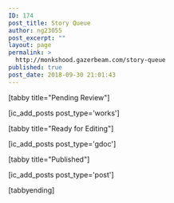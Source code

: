 ```yaml
---
ID: 174
post_title: Story Queue
author: ng23055
post_excerpt: ""
layout: page
permalink: >
  http://monkshood.gazerbeam.com/story-queue
published: true
post_date: 2018-09-30 21:01:43
---
```

[tabby title="Pending Review"]

[ic_add_posts post_type='works']

[tabby title="Ready for Editing"]

[ic_add_posts post_type='gdoc']

[tabby title="Published"]

[ic_add_posts post_type='post']

[tabbyending]